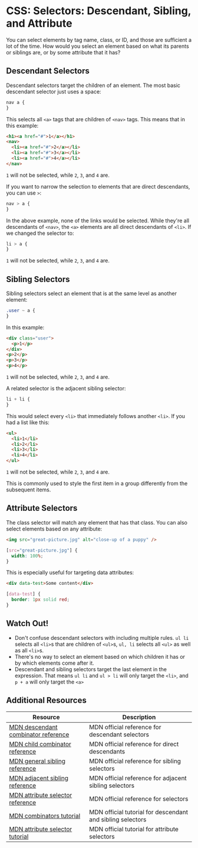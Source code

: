 # CSS: Selectors: Descendant, Sibling, and Attribute

You can select elements by tag name, class, or ID, and those are sufficient a lot of the time. How would you select an element based on what its parents or siblings are, or by some attribute that it has?

## Descendant Selectors

Descendant selectors target the children of an element. The most basic descendant selector just uses a space:

```css
nav a {
}
```

This selects all `<a>` tags that are children of `<nav>` tags. This means that in this example:

```html
<h1><a href="#">1</a></h1>
<nav>
  <li><a href="#">2</a></li>
  <li><a href="#">3</a></li>
  <li><a href="#">4</a></li>
</nav>
```

`1` will not be selected, while `2`, `3`, and `4` are.

If you want to narrow the selection to elements that are direct descendants, you can use `>`:

```css
nav > a {
}
```

In the above example, none of the links would be selected. While they're all descendants of `<nav>`, the `<a>` elements are all direct descendants of `<li>`. If we changed the selector to:

```css
li > a {
}
```

`1` will not be selected, while `2`, `3`, and `4` are.

## Sibling Selectors

Sibling selectors select an element that is at the same level as another element:

```css
.user ~ a {
}
```

In this example:

```html
<div class="user">
  <p>1</p>
</div>
<p>2</p>
<p>3</p>
<p>4</p>
```

`1` will not be selected, while `2`, `3`, and `4` are.

A related selector is the adjacent sibling selector:

```css
li + li {
}
```

This would select every `<li>` that immediately follows another `<li>`. If you had a list like this:

```html
<ul>
  <li>1</li>
  <li>2</li>
  <li>3</li>
  <li>4</li>
</ul>
```

`1` will not be selected, while `2`, `3`, and `4` are.

This is commonly used to style the first item in a group differently from the subsequent items.

## Attribute Selectors

The class selector will match any element that has that class. You can also select elements based on any attribute:

```html
<img src="great-picture.jpg" alt="close-up of a puppy" />
```

```css
[src="great-picture.jpg"] {
  width: 100%;
}
```

This is especially useful for targeting data attributes:

```html
<div data-test>Some content</div>
```

```css
[data-test] {
  border: 1px solid red;
}
```

## Watch Out!

* Don't confuse descendant selectors with including multiple rules. `ul li` selects all `<li>`s that are children of `<ul>`s, `ul, li` selects all `<ul>` as well as all `<li>`s.
* There's no way to select an element based on which children it has or by which elements come after it.
* Descendant and sibling selectors target the last element in the expression. That means `ul li` and `ul > li` will only target the `<li>`, and `p + a` will only target the `<a>`

## Additional Resources

| Resource | Description |
| --- | --- |
| [MDN descendant combinator reference](https://developer.mozilla.org/en-US/docs/Web/CSS/Descendant_combinator) | MDN official reference for descendant selectors |
| [MDN child combinator reference](https://developer.mozilla.org/en-US/docs/Web/CSS/Child_combinator) | MDN official reference for direct descendants |
| [MDN general sibling reference](https://developer.mozilla.org/en-US/docs/Web/CSS/General_sibling_combinator) | MDN official reference for sibling selectors |
| [MDN adjacent sibling reference](https://developer.mozilla.org/en-US/docs/Web/CSS/Adjacent_sibling_combinator) | MDN official reference for adjacent sibling selectors |
| [MDN attribute selector reference](https://developer.mozilla.org/en-US/docs/Web/CSS/Attribute_selectors) | MDN official reference for selectors |
| [MDN combinators tutorial](https://developer.mozilla.org/en-US/docs/Learn/CSS/Building_blocks/Selectors/Combinators) | MDN official tutorial for descendant and sibling selectors |
| [MDN attribute selector tutorial](https://developer.mozilla.org/en-US/docs/Learn/CSS/Building_blocks/Selectors/Attribute_selectors) | MDN official tutorial for attribute selectors |
